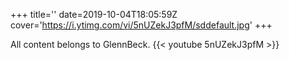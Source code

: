 +++
title=''
date=2019-10-04T18:05:59Z
cover='https://i.ytimg.com/vi/5nUZekJ3pfM/sddefault.jpg'
+++

All content belongs to GlennBeck.
{{< youtube 5nUZekJ3pfM >}}
